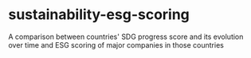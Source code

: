 # sustainability-esg-scoring
A comparison between countries' SDG progress score and its evolution over time and ESG scoring of major companies in those countries
